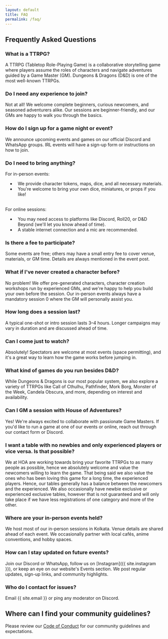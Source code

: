```yaml
---
layout: default
title: FAQ
permalink: /faq/
---
```

## Frequently Asked Questions


### What is a TTRPG?
A TTRPG (Tabletop Role-Playing Game) is a collaborative storytelling game where players assume the roles of characters and navigate adventures guided by a Game Master (GM). Dungeons & Dragons (D&D) is one of the most well-known TTRPGs.

### Do I need any experience to join?
Not at all! We welcome complete beginners, curious newcomers, and seasoned adventurers alike. Our sessions are beginner-friendly, and our GMs are happy to walk you through the basics.

### How do I sign up for a game night or event?
We announce upcoming events and games on our official Discord and WhatsApp groups. IRL events will have a sign-up form or instructions on how to join.

### Do I need to bring anything?
For in-person events:
<ul style="padding-left: 2rem;">
<li style="padding-left: 0.5rem;"> We provide character tokens, maps, dice, and all necessary materials. </li>
<li style="padding-left: 0.5rem;"> You're welcome to bring your own dice, miniatures, or props if you like! </li>
</ul>
<br/>
For online sessions:
<ul style="padding-left: 2rem;">
<li style="padding-left: 0.5rem;"> You may need access to platforms like Discord, Roll20, or D&D Beyond (we'll let you know ahead of time).</li>
<li style="padding-left: 0.5rem;"> A stable internet connection and a mic are recommended.</li>
</ul>

### Is there a fee to participate?
Some events are free; others may have a small entry fee to cover venue, materials, or GM time. Details are always mentioned in the event post.

### What if I've never created a character before?
No problem! We offer pre-generated characters, character creation workshops run by experienced GMs, and we're happy to help you build your own before the session. Our in-person events always have a mandatory session 0 where the GM will personally assist you.

### How long does a session last?
A typical one-shot or intro session lasts 3–4 hours. Longer campaigns may vary in duration and are discussed ahead of time.

### Can I come just to watch?
Absolutely! Spectators are welcome at most events (space permitting), and it's a great way to learn how the game works before jumping in.

### What kind of games do you run besides D&D?
While Dungeons & Dragons is our most popular system, we also explore a variety of TTRPGs like Call of Cthulhu, Pathfinder, Mork Borg, Monster of the Week, Candela Obscura, and more, depending on interest and availability.

### Can I GM a session with House of Adventures?
Yes! We're always excited to collaborate with passionate Game Masters. If you'd like to run a game at one of our events or online, reach out through our contact form or Discord.

### I want a table with no newbies and only experienced players or vice versa. Is that possible?
We at HOA are working towards bring your favorite TTRPGs to as many people as possible, hence we absolutely welcome and value the newcomers willing to learn the game. That being said we also value the ones who has been loving this game for a long time, the experienced players. Hence, our tables generally has a balance between the newcomers and the experienced. We also occasionally have newbie exclusive or experienced exclusive tables, however that is not guaranteed and will only take place if we have less registrations of one category and more of the other.

### Where are your in-person events held?
We host most of our in-person sessions in Kolkata. Venue details are shared ahead of each event. We occasionally partner with local cafés, anime conventions, and hobby spaces.

### How can I stay updated on future events?
Join our Discord or WhatsApp, follow us on [Instagram]({{ site.instagram }}), or keep an eye on our website's Events section. We post regular updates, sign-up links, and community highlights.

### Who do I contact for issues?
Email {{ site.email }} or ping any moderator on Discord.


## Where can I find your community guidelines?
Please review our [Code of Conduct](/code-of-conduct) for our community guidelines and expectations.
